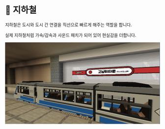 # 🚉 지하철

지하철은 도시와 도시 간 연결을 직선으로 빠르게 해주는 역할을 합니다.&#x20;

실제 지하철처럼 가속/감속과 사운드 패치가 되어 있어 현실감을 더합니다.&#x20;

![지하철 컨셉안 ](<../../../../.gitbook/assets/image (3) (1) (1).png>)
